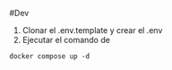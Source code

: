 #Dev
1. Clonar el .env.template y crear el .env
2. Ejecutar el comando de 
``` 
docker compose up -d
```